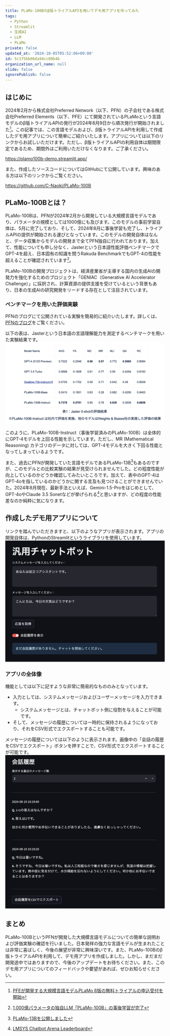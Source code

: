 ```yaml
---
title: PLaMo-100Bのβ版トライアルAPIを用いてデモ用アプリを作ってみた
tags:
  - Python
  - Streamlit
  - 生成AI
  - LLM
  - PLaMo
private: false
updated_at: '2024-10-05T05:52:06+09:00'
id: 5c1f5bb06da94cc00b4b
organization_url_name: null
slide: false
ignorePublish: false
---
```

## はじめに
2024年2月から株式会社Preferred Network（以下、PFN）の子会社である株式会社Preferred Elements（以下、PFE）にて開発されているPLaMoという言語モデルのβ版トライアルAPIの発行が2024年8月9日から順次発行が開始されました[^1]。この記事では、この言語モデルおよび、β版トライアルAPIを利用して作成したデモ用アプリについて簡単にご紹介いたします。アプリについては以下のリンクからお試しいただけます。ただし、β版トライアルAPIの利用自体は期間限定であるため、期間外はご利用いただけなくなります。ご了承ください。
[^1]: [PFEが開発する大規模言語モデルPLaMo β版の無料トライアルの申込受付を開始](https://www.preferred.jp/ja/news/pr20240807/)

https://plamo100b-demo.streamlit.app/

また、作成したソースコードについてはGitHubにて公開しています。興味のある方は以下のリンクからご覧ください。

https://github.com/C-Naoki/PLaMo-100B

## PLaMo-100Bとは？
PLaMo-100Bは、PFNが2024年2月から開発している大規模言語モデルであり、パラメータの規模としては1000億にも及びます。このモデルの事前学習自体は、5月に完了しており、そして、2024年8月に事後学習も完了し、トライアルAPIの提供が開始される運びとなっています。このモデルの開発自体はなんと、データ収集からモデルの開発まで全てPFN独自に行われております。加えて、性能についても申し分なく、Jasterという日本語性能評価ベンチマークでGPT-4を超え、日本固有の知識を問うRakuda BenchmarkでもGPT-4の性能を超えることが確認されています[^2]。
[^2]: [1,000億パラメータの独自LLM「PLaMo-100B」の事後学習が完了](https://tech.preferred.jp/ja/blog/plamo-100b-post-training/)

PLaMo-100Bの開発プロジェクトは、経済産業省が主導する国内の生成AIの開発力を強化するためのプロジェクト「GENIAC（Generative AI Accelerator Challenge）」に採択され、計算資源の提供支援を受けているという背景もあり、日本の生成AIの研究開発をリードする存在として注目されています。

### ベンチマークを用いた評価実験
PFNのブログにて公開されている実験を簡易的に紹介いたします。詳しくは、[PFNのブログ](https://tech.preferred.jp/ja/blog/plamo-100b-post-training/)をご覧ください。

以下の表は、Jasterという日本語の言語理解能力を測定するベンチマークを用いた実験結果です。
![](https://raw.githubusercontent.com/C-Naoki/zenn-archive/main/images/plamo100b-demo/jaster.png)

このように、PLaMo-100B-Instruct（事後学習済みのPLaMo-100B）は全体的にGPT-4モデルを上回る性能を示しています。ただし、MR (Mathematical Reasoning) カテゴリのデータに対しては、GPT-4モデルを大きく下回る性能となってしまっているようです。

また、過去にPFNが開発していた言語モデルであるPLaMo-13B[^3]もあるのですが、このモデルとの比較実験の結果が見受けられませんでした。どの程度性能が向上しているのかどうか確認してみたいところです。加えて、表中のGPT-4はGPT-4oを指しているのかどうかに関する言及も見つけることができませんでいた。2024年8月現在、最新手法といえば、Gemini-1.5-Proをはじめとして、GPT-4oやClaude 3.5 Sonetなどが挙げられる[^4]と思いますが、どの程度の性能差なのか純粋に気になります。
[^3]: [PLaMo-13Bを公開しました](https://tech.preferred.jp/ja/blog/llm-plamo/)
[^4]: [LMSYS Chatbot Arena Leaderboard](https://chat.lmsys.org/?leaderboard)

## 作成したデモ用アプリについて
リンクを踏んでいただきますと、以下のようなアプリが表示されます。アプリの開発自体は、PythonのStreamlitというライブラリを使用しています。
![](https://raw.githubusercontent.com/C-Naoki/zenn-archive/main/images/plamo100b-demo/app.png)

### アプリの全体像
機能としては以下に記すような非常に簡易的なもののみとなっています。
- 入力としては、システムメッセージおよびユーザーメッセージを入力できます。
  - システムメッセージとは、チャットボット側に役割を与えることが可能です。
- そして、メッセージの履歴については一時的に保持されるようになっており、それをCSV形式でエクスポートすることも可能です。

メッセージの履歴については以下のように表示されます。画像中の「会話の履歴をCSVでエクスポート」ボタンを押すことで、CSV形式でエクスポートすることが可能です。
![](https://raw.githubusercontent.com/C-Naoki/zenn-archive/main/images/plamo100b-demo/history.png)


## まとめ
PLaMo-100BというPFNが開発した大規模言語モデルについての簡単な説明および評価実験の確認を行いました。日本発祥の強力な言語モデルが生まれたことは非常に喜ばしく、今後の展望が非常に興味深いです。また、PLaMo-100Bのβ版トライアルAPIを利用して、デモ用アプリを作成しました。しかし、まだまだ開発途中ではありますので、今後のアップデートをお待ちください。また、このデモ用アプリについてのフィードバックや要望があれば、ぜひお知らせください。
